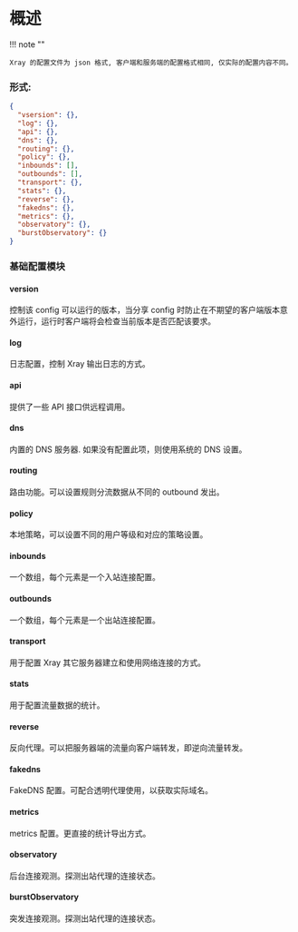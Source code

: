 # 概述

!!! note ""

    Xray 的配置文件为 json 格式, 客户端和服务端的配置格式相同, 仅实际的配置内容不同。

### 形式:

```json
{
  "vsersion": {},
  "log": {},
  "api": {},
  "dns": {},
  "routing": {},
  "policy": {},
  "inbounds": [],
  "outbounds": [],
  "transport": {},
  "stats": {},
  "reverse": {},
  "fakedns": {},
  "metrics": {},
  "observatory": {},
  "burstObservatory": {}
}
```

### 基础配置模块

#### version

控制该 config 可以运行的版本，当分享 config 时防止在不期望的客户端版本意外运行，运行时客户端将会检查当前版本是否匹配该要求。

#### log

日志配置，控制 Xray 输出日志的方式。

#### api

提供了一些 API 接口供远程调用。

#### dns

内置的 DNS 服务器. 如果没有配置此项，则使用系统的 DNS 设置。

#### routing

路由功能。可以设置规则分流数据从不同的 outbound 发出。

#### policy

本地策略，可以设置不同的用户等级和对应的策略设置。

#### inbounds

一个数组，每个元素是一个入站连接配置。

#### outbounds

一个数组，每个元素是一个出站连接配置。

#### transport

用于配置 Xray 其它服务器建立和使用网络连接的方式。

#### stats

用于配置流量数据的统计。

#### reverse

反向代理。可以把服务器端的流量向客户端转发，即逆向流量转发。

#### fakedns

FakeDNS 配置。可配合透明代理使用，以获取实际域名。

#### metrics

metrics 配置。更直接的统计导出方式。

#### observatory

后台连接观测。探测出站代理的连接状态。

#### burstObservatory

突发连接观测。探测出站代理的连接状态。




